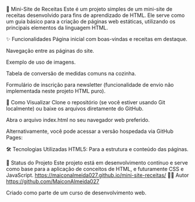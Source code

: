 🍳 Mini-Site de Receitas
Este é um projeto simples de um mini-site de receitas desenvolvido para fins de aprendizado de HTML. Ele serve como um guia básico para a criação de páginas web estáticas, utilizando os principais elementos da linguagem HTML.

✨ Funcionalidades
Página inicial com boas-vindas e receitas em destaque.

Navegação entre as páginas do site.

Exemplo de uso de imagens.

Tabela de conversão de medidas comuns na cozinha.

Formulário de inscrição para newsletter (funcionalidade de envio não implementada neste projeto HTML puro).

🚀 Como Visualizar
Clone o repositório (se você estiver usando Git localmente) ou baixe os arquivos diretamente do GitHub.

Abra o arquivo index.html no seu navegador web preferido.

Alternativamente, você pode acessar a versão hospedada via GitHub Pages:


🛠️ Tecnologias Utilizadas
HTML5: Para a estrutura e conteúdo das páginas.

📝 Status do Projeto
Este projeto está em desenvolvimento contínuo e serve como base para a aplicação de conceitos de HTML, e futuramente CSS e JavaScript.
https://maiconalmeida027.github.io/mini-site-receitas/
👨‍💻 Autor
https://github.com/MaiconAlmeida027

Criado como parte de um curso de desenvolvimento web.
